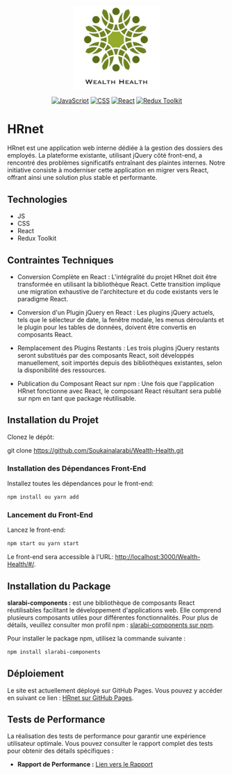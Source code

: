 <div align="center">
  <img src="src/assets/logo.WebP" alt="Logo de Mon Projet" style=" width: 200px; ">


  [![JavaScript](https://img.shields.io/badge/JavaScript-F7DF1E?style=for-the-badge&logo=javascript&logoColor=black)](https://developer.mozilla.org/en-US/docs/Web/JavaScript)
  [![CSS](https://img.shields.io/badge/CSS-1572B6?style=for-the-badge&logo=css3&logoColor=white)](https://developer.mozilla.org/en-US/docs/Web/CSS)
  [![React](https://img.shields.io/badge/React-70DAFB?style=for-the-badge&logo=react&logoColor=blue)](https://reactjs.org/)
  [![Redux Toolkit](https://img.shields.io/badge/Redux_Toolkit-764ABC?style=for-the-badge&logo=redux&logoColor=white)](https://redux-toolkit.js.org/)


</div>


# HRnet

HRnet est une application web interne dédiée à la gestion des dossiers des employés. La plateforme existante, utilisant jQuery côté front-end, a rencontré des problèmes significatifs entraînant des plaintes internes. Notre initiative consiste à moderniser cette application en migrer vers React, offrant ainsi une solution plus stable et performante.

## Technologies

- JS
- CSS
- React
- Redux Toolkit

## Contraintes Techniques

- Conversion Complète en React :
L'intégralité du projet HRnet doit être transformée en utilisant la bibliothèque React. Cette transition implique une migration exhaustive de l'architecture et du code existants vers le paradigme React.

- Conversion d'un Plugin jQuery en React :
Les plugins jQuery actuels, tels que le sélecteur de date, la fenêtre modale, les menus déroulants et le plugin pour les tables de données, doivent être convertis en composants React.

- Remplacement des Plugins Restants :
Les trois plugins jQuery restants seront substitués par des composants React, soit développés manuellement, soit importés depuis des bibliothèques existantes, selon la disponibilité des ressources.

- Publication du Composant React sur npm :
Une fois que l'application HRnet fonctionne avec React, le composant React résultant sera publié sur npm en tant que package réutilisable.


## Installation du Projet
Clonez le dépôt:

git clone https://github.com/Soukainalarabi/Wealth-Health.git

### Installation des Dépendances Front-End
Installez toutes les dépendances pour le front-end:

```bash
npm install ou yarn add
```

### Lancement du Front-End
Lancez le front-end:
```bash
npm start ou yarn start
```
Le front-end sera accessible à l'URL: [http://localhost:3000/Wealth-Health/#/](http://localhost:3000/Wealth-Health/#/).

## Installation du Package

**slarabi-components :**
est une bibliothèque de composants React réutilisables facilitant le développement d'applications web. Elle comprend plusieurs composants utiles pour différentes fonctionnalités. 
Pour plus de détails, veuillez consulter mon profil npm : [slarabi-components sur npm](https://www.npmjs.com/package/slarabi-components).

Pour installer le package npm, utilisez la commande suivante :
```bash 
npm install slarabi-components
```
## Déploiement

Le site est actuellement déployé sur GitHub Pages. Vous pouvez y accéder en suivant ce lien : [HRnet sur GitHub Pages](https://soukainalarabi.github.io/Wealth-Health/#/).

## Tests de Performance

La réalisation des tests de performance pour garantir une expérience utilisateur optimale. Vous pouvez consulter le rapport complet des tests pour obtenir des détails spécifiques :

- **Rapport de Performance :** [Lien vers le Rapport](https://pdf.ac/2E44Hi)